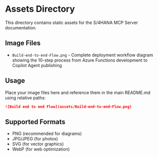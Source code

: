 # Assets Directory

This directory contains static assets for the S/4HANA MCP Server documentation.

## Image Files
- `Build-end-to-end-Flow.png` - Complete deployment workflow diagram showing the 10-step process from Azure Functions development to Copilot Agent publishing

## Usage
Place your image files here and reference them in the main README.md using relative paths:
```markdown
![Build end to end Flow](assets/Build-end-to-end-Flow.png)
```

## Supported Formats
- PNG (recommended for diagrams)
- JPG/JPEG (for photos)
- SVG (for vector graphics)
- WebP (for web optimization)
